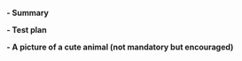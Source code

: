 <!--
Thanks for submitting a pull request!

Please make sure you've read and understood our contributing guidelines;
https://github.com/netlify/zip-it-and-ship-it/blob/main/CONTRIBUTING.md

If this is a bug fix, make sure your description includes "fixes #xxxx", or
"closes #xxxx", where #xxxx is the issue number.

Please provide enough information so that others can review your pull request.
The first three fields are mandatory:
-->

**- Summary**

<!--
Explain the **motivation** for making this change.
What existing problem does the pull request solve?
-->

**- Test plan**

<!--
Demonstrate the code is solid.
Example: The exact commands you ran and their output, screenshots / videos if the pull request changes UI.
-->

**- A picture of a cute animal (not mandatory but encouraged)**
